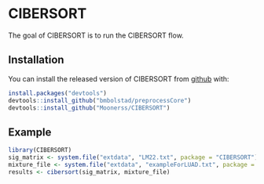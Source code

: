 
# CIBERSORT

<!-- badges: start -->
<!-- badges: end -->

The goal of CIBERSORT is to run the CIBERSORT flow.

## Installation

You can install the released version of CIBERSORT from [github](https://github.com/Moonerss/CIBERSORT) with:

``` r
install.packages("devtools")
devtools::install_github("bmbolstad/preprocessCore")
devtools::install_github("Moonerss/CIBERSORT")
```

## Example

``` r
library(CIBERSORT)
sig_matrix <- system.file("extdata", "LM22.txt", package = "CIBERSORT")
mixture_file <- system.file("extdata", "exampleForLUAD.txt", package = "CIBERSORT")
results <- cibersort(sig_matrix, mixture_file)
```

